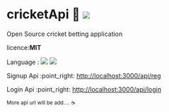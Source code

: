 # cricketApi :cricket_game: <a href="https://instagram.com/r4hul___" title="Follow krr lo yarr" target="_blank"><img src="https://img.shields.io/badge/r4hul___-E4405F?style=for-the-badge&logo=instagram&logoColor=white"></a>
Open Source cricket betting application 
<p>licence:<b>MIT</b></p>
<p>Language : <img src="https://img.shields.io/static/v1?label=On&message=Nodejs&color=%3CCOLOR%3E"> <img src="https://img.shields.io/static/v1?label=On&message=Socket.io&color=%3CCOLOR%3E"></p>
<p>Signup Api :point_right: <a href="http://localhost:3000/api/reg">http://localhost:3000/api/reg</a></p>
<p>Login Api :point_right: <a href="http://localhost:3000/api/login">http://localhost:3000/api/login</a></p>

<small>More api url will be add.... ☕</small>

